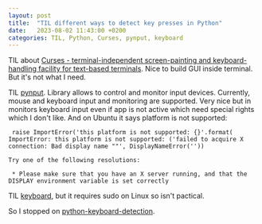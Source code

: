 ```yaml
---
layout: post
title:  "TIL different ways to detect key presses in Python"
date:   2023-08-02 11:43:00 +0200
categories: TIL, Python, Curses, pynput, keyboard
---
```

TIL about [Curses - terminal-independent screen-painting and keyboard-handling facility for text-based terminals](https://docs.python.org/3/howto/curses.html). Nice to build GUI inside terminal. But it's not what I need.

TIL [pynput](https://pypi.org/project/pynput/). Library allows to control and monitor input devices. Currently, mouse and keyboard input and monitoring are supported. Very nice but in monitors keyboard input even if app is not active which need special rights which I don't like. And on Ubuntu it says platform is not supported:

```
 raise ImportError('this platform is not supported: {}'.format(
ImportError: this platform is not supported: ('failed to acquire X connection: Bad display name ""', DisplayNameError(''))

Try one of the following resolutions:

 * Please make sure that you have an X server running, and that the DISPLAY environment variable is set correctly
 ```

TIL [keyboard](https://pypi.org/project/keyboard/), but it requires sudo on Linux so isn't pactical.

So I stopped on [python-keyboard-detection](https://github.com/HullRaspJam/python-keyboard-detection/blob/master/detect-keyboard.py).
